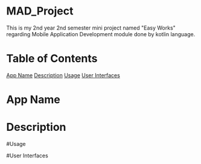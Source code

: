 # MAD_Project
This is my 2nd year 2nd semester mini project named "Easy Works" regarding Mobile Application Development module done by kotlin language. 

# Table of Contents
[App Name](#app_name)
[Description](#description)
[Usage](#usage)
[User Interfaces](#user-interfaces)


# App Name


# Description


#Usage


#User Interfaces



